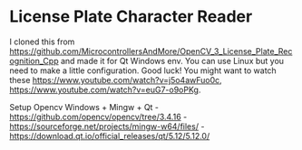 # License Plate Character Reader

I cloned this from https://github.com/MicrocontrollersAndMore/OpenCV_3_License_Plate_Recognition_Cpp and made it for Qt Windows env. You can use Linux but you need to make a little configuration. Good luck!
You might want to watch these https://www.youtube.com/watch?v=j5o4awFuo0c, https://www.youtube.com/watch?v=euG7-o9oPKg.

Setup Opencv Windows + Mingw + Qt
-https://github.com/opencv/opencv/tree/3.4.16
-https://sourceforge.net/projects/mingw-w64/files/
-https://download.qt.io/official_releases/qt/5.12/5.12.0/
